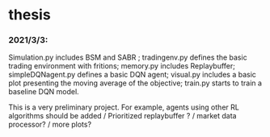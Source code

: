 # thesis
### 2021/3/3: 
Simulation.py includes BSM and SABR ; tradingenv.py defines the basic trading environment with fritions; memory.py includes Replaybuffer; simpleDQNagent.py defines a basic DQN agent; visual.py includes a basic plot presenting the moving average of the objective; train.py starts to train a baseline DQN model.  

This is a very preliminary project. For example, agents using other RL algorithms should be added / Prioritized replaybuffer ? / market data processor? / more plots? 
